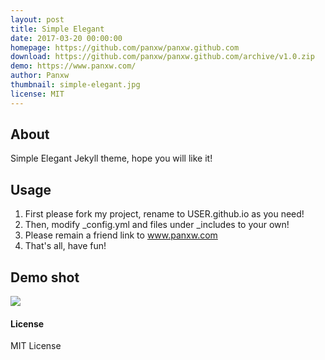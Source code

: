```yaml
---
layout: post
title: Simple Elegant
date: 2017-03-20 00:00:00
homepage: https://github.com/panxw/panxw.github.com
download: https://github.com/panxw/panxw.github.com/archive/v1.0.zip
demo: https://www.panxw.com/
author: Panxw
thumbnail: simple-elegant.jpg
license: MIT
---
```

## About
Simple Elegant Jekyll theme, hope you will like it!

## Usage
1. First please fork my project, rename to USER.github.io as you need!  
2. Then, modify _config.yml and files under _includes to your own!  
3. Please remain a friend link to www.panxw.com  
4. That's all, have fun!  

## Demo shot
![](https://github.com/panxw/jekyllthemes/blob/master/thumbnails/simple-elegant.jpg?raw=true)


#### License

MIT License
